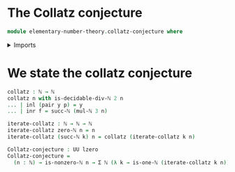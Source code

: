 # The Collatz conjecture

```agda
module elementary-number-theory.collatz-conjecture where
```

<details><summary>Imports</summary>
```agda
open import elementary-number-theory.modular-arithmetic-standard-finite-types
open import elementary-number-theory.multiplication-natural-numbers
open import elementary-number-theory.natural-numbers
open import foundation.coproduct-types
open import foundation.dependent-pair-types
open import foundation.universe-levels
```
</details>

# We state the collatz conjecture

```agda
collatz : ℕ → ℕ
collatz n with is-decidable-div-ℕ 2 n
... | inl (pair y p) = y
... | inr f = succ-ℕ (mul-ℕ 3 n)

iterate-collatz : ℕ → ℕ → ℕ
iterate-collatz zero-ℕ n = n
iterate-collatz (succ-ℕ k) n = collatz (iterate-collatz k n)

Collatz-conjecture : UU lzero
Collatz-conjecture =
  (n : ℕ) → is-nonzero-ℕ n → Σ ℕ (λ k → is-one-ℕ (iterate-collatz k n))
```
